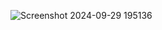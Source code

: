 ![Screenshot 2024-09-29 195136](https://github.com/user-attachments/assets/ac945ac6-4cc3-40a5-a7f3-459d24503504)
